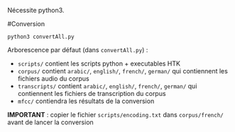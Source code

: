 Nécessite python3.

#Conversion

`python3 convertAll.py`

Arborescence par défaut (dans `convertAll.py`) :
* `scripts/` contient les scripts python + executables HTK
* `corpus/` contient `arabic/`, `english/`, `french/`, `german/` qui contiennent les fichiers audio du corpus
* `transcripts/` contient `arabic/`, `english/`, `french/`, `german/` qui contiennent les fichiers de transcription du corpus
* `mfcc/` contiendra les résultats de la conversion

**IMPORTANT** : copier le fichier `scripts/encoding.txt` dans `corpus/french/` avant de lancer la conversion